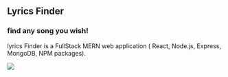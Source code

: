 ## Lyrics Finder
 <h3>find any song you wish! </h3>
 
 lyrics Finder is a FullStack MERN web application ( React, Node.js, Express, MongoDB, NPM packages).
 
 <img src="https://i.imgur.com/1kVJ2RR.png"/>
